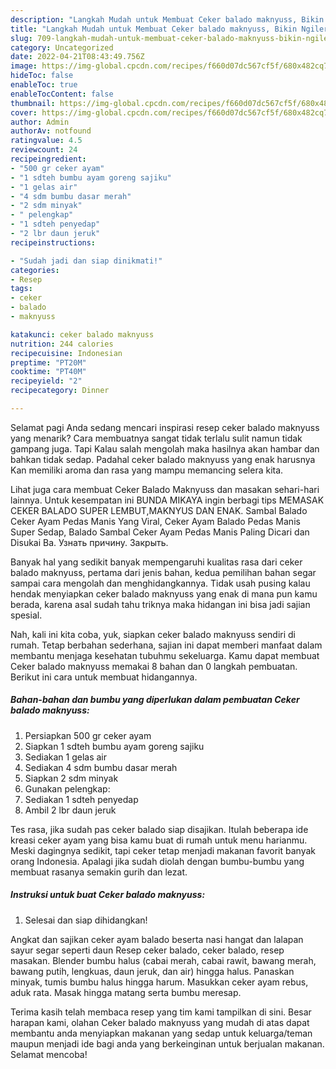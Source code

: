```yaml
---
description: "Langkah Mudah untuk Membuat Ceker balado maknyuss, Bikin Ngiler"
title: "Langkah Mudah untuk Membuat Ceker balado maknyuss, Bikin Ngiler"
slug: 709-langkah-mudah-untuk-membuat-ceker-balado-maknyuss-bikin-ngiler
category: Uncategorized
date: 2022-04-21T08:43:49.756Z
image: https://img-global.cpcdn.com/recipes/f660d07dc567cf5f/680x482cq70/ceker-balado-maknyuss-foto-resep-utama.jpg
hideToc: false
enableToc: true
enableTocContent: false
thumbnail: https://img-global.cpcdn.com/recipes/f660d07dc567cf5f/680x482cq70/ceker-balado-maknyuss-foto-resep-utama.jpg
cover: https://img-global.cpcdn.com/recipes/f660d07dc567cf5f/680x482cq70/ceker-balado-maknyuss-foto-resep-utama.jpg
author: Admin
authorAv: notfound
ratingvalue: 4.5
reviewcount: 24
recipeingredient:
- "500 gr ceker ayam"
- "1 sdteh bumbu ayam goreng sajiku"
- "1 gelas air"
- "4 sdm bumbu dasar merah"
- "2 sdm minyak"
- " pelengkap"
- "1 sdteh penyedap"
- "2 lbr daun jeruk"
recipeinstructions:

- "Sudah jadi dan siap dinikmati!"
categories:
- Resep
tags:
- ceker
- balado
- maknyuss

katakunci: ceker balado maknyuss 
nutrition: 244 calories
recipecuisine: Indonesian
preptime: "PT20M"
cooktime: "PT40M"
recipeyield: "2"
recipecategory: Dinner

---
```



Selamat pagi Anda sedang mencari inspirasi resep ceker balado maknyuss yang menarik? Cara membuatnya sangat tidak terlalu sulit namun tidak gampang juga. Tapi Kalau salah mengolah maka hasilnya akan hambar dan bahkan tidak sedap. Padahal ceker balado maknyuss yang enak harusnya Kan memiliki aroma dan rasa yang mampu memancing selera kita.


Lihat juga cara membuat Ceker Balado Maknyuss dan masakan sehari-hari lainnya. Untuk kesempatan ini BUNDA MIKAYA ingin berbagi tips MEMASAK CEKER BALADO SUPER LEMBUT,MAKNYUS DAN ENAK. Sambal Balado Ceker Ayam Pedas Manis Yang Viral, Ceker Ayam Balado Pedas Manis Super Sedap, Balado Sambal Ceker Ayam Pedas Manis Paling Dicari dan Disukai Ba. Узнать причину. Закрыть.

Banyak hal yang sedikit banyak mempengaruhi kualitas rasa dari ceker balado maknyuss, pertama dari jenis bahan, kedua pemilihan bahan segar sampai cara mengolah dan menghidangkannya. Tidak usah pusing kalau hendak menyiapkan ceker balado maknyuss yang enak di mana pun kamu berada, karena asal sudah tahu triknya maka hidangan ini bisa jadi sajian spesial.


Nah, kali ini kita coba, yuk, siapkan ceker balado maknyuss sendiri di rumah. Tetap berbahan sederhana, sajian ini dapat memberi manfaat dalam membantu menjaga kesehatan tubuhmu sekeluarga. Kamu dapat membuat Ceker balado maknyuss memakai 8 bahan dan 0 langkah pembuatan. Berikut ini cara untuk membuat hidangannya.

<!--inarticleads1-->

##### Bahan-bahan dan bumbu yang diperlukan dalam pembuatan Ceker balado maknyuss:

1. Persiapkan 500 gr ceker ayam
1. Siapkan 1 sdteh bumbu ayam goreng sajiku
1. Sediakan 1 gelas air
1. Sediakan 4 sdm bumbu dasar merah
1. Siapkan 2 sdm minyak
1. Gunakan  pelengkap:
1. Sediakan 1 sdteh penyedap
1. Ambil 2 lbr daun jeruk


Tes rasa, jika sudah pas ceker balado siap disajikan. Itulah beberapa ide kreasi ceker ayam yang bisa kamu buat di rumah untuk menu harianmu. Meski dagingnya sedikit, tapi ceker tetap menjadi makanan favorit banyak orang Indonesia. Apalagi jika sudah diolah dengan bumbu-bumbu yang membuat rasanya semakin gurih dan lezat. 

<!--inarticleads2-->

##### Instruksi untuk buat Ceker balado maknyuss:


1. Selesai dan siap dihidangkan!

Angkat dan sajikan ceker ayam balado beserta nasi hangat dan lalapan sayur segar seperti daun Resep ceker balado, ceker balado, resep masakan. Blender bumbu halus (cabai merah, cabai rawit, bawang merah, bawang putih, lengkuas, daun jeruk, dan air) hingga halus. Panaskan minyak, tumis bumbu halus hingga harum. Masukkan ceker ayam rebus, aduk rata. Masak hingga matang serta bumbu meresap. 

Terima kasih telah membaca resep yang tim kami tampilkan di sini. Besar harapan kami, olahan Ceker balado maknyuss yang mudah di atas dapat membantu anda menyiapkan makanan yang sedap untuk keluarga/teman maupun menjadi ide bagi anda yang berkeinginan untuk berjualan makanan. Selamat mencoba!
